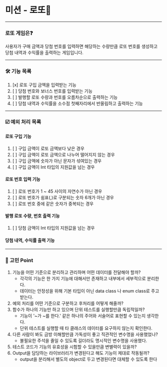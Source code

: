# 미션 - 로또🎱

___
### 로또 게임은❓
사용자가 구매 금액과 당첨 번호를 입력하면 해당하는 수량만큼 로또 번호를 생성하고 당첨 내역과 수익률을 출력하는 게임입니다.

___
### 🛠️ 기능 목록

1. [x] 로또 구입 금액을 입력받는 기능
2. [ ] 당첨 번호와 보너스 번호를 입력받는 기능
3. [ ] 발행할 로또 수량과 번호를 오름차순으로 출력하는 기능
4. [ ] 당첨 내역과 수익률을 소수점 첫째자리에서 반올림하고 출력하는 기능

___
### ☑️ 예외 처리 목록

#### 로또 구입 기능

1. [ ] 구입 금액이 로또 금액보다 낮은 경우
2. [ ] 구입 금액이 로또 금액으로 나누어 떨어지지 않는 경우
3. [ ] 구입 금액에 숫자가 아닌 문자가 섞여있는 경우
4. [ ] 구입 금액이 Int 타입의 지원값을 넘는 경우

#### 로또 번호 입력 기능

1. [ ] 로또 번호가 1 ~ 45 사이의 자연수가 아닌 경우
2. [ ] 로또 번호가 쉼표(,)로 구분되는 숫자 6개가 아닌 경우
3. [ ] 로또 번호 중에 같은 숫자가 중복되는 경우

#### 발행 로또 수량, 번호 출력 기능

1. [ ] 당첨 금액이 Int 타입의 지원값을 넘는 경우

#### 당첨 내역, 수익률 출력 기능


___
### 🤔 고민 Point

1. 기능을 어떤 기준으로 분리하고 관리하며 어떤 데이터를 전달해야 할까?
    - 각각의 기능은 한 가지 기능에 대해서만 존재하고 내부에서 세부적으로 분리한다.
    - 데이터는 안정성을 위해 기본 타입이 아닌 data class 나 enum class로 주고받는다.
2. 예외 처리를 어떤 기준으로 구분하고 후처리를 어떻게 해줄까?
3. 함수가 하나의 기능만 하고 있으며 단위 테스트를 실행할만큼 독립적일까?
    - 기능이 '~가 ~를 한다.' 같은 하나의 주어와 서술어로 표현할 수 있는지 생각한다.
    - 단위 테스트를 실행할 때 타 클래스의 데이터를 요구하지 않는지 확인한다.
4. 다른 사람이 봐도 금방 이해할만큼 가독성이 좋고 직관적인 변수명을 사용했었나?
    - 불필요한 주석을 줄일 수 있도록 길더라도 명시적인 변수명을 사용했다.
5. 테스트 코드가 기능의 유효성을 시험할 수 있을만큼 변별력이 있을까?
6. Output을 담당하는 라이브러리가 변경된다고 해도 기능이 제대로 작동될까?
    - output을 분리해서 별도의 object로 두고 변경된다면 대체할 수 있도록 한다